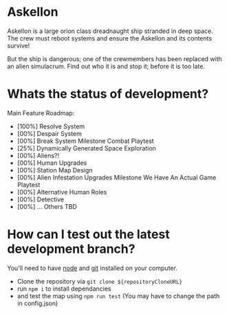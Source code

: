 # Askellon
Askellon is a large orion class dreadnaught ship stranded in deep space.
The crew must reboot systems and ensure the Askellon and its contents survive!

But the ship is dangerous; one of the crewmembers has been replaced with an alien simulacrum.
Find out who it is and stop it; before it is too late.

# Whats the status of development?
Main Feature Roadmap:
- [100%] Resolve System
- [00%] Despair System
- [00%] Break System
Milestone Combat Playtest
- [25%] Dynamically Generated Space Exploration
- [00%] Aliens?!
- [00%] Human Upgrades
- [00%] Station Map Design
- [00%] Alien Infestation Upgrades
Milestone We Have An Actual Game Playtest
- [00%] Alternative Human Roles
- [00%] Detective
- [00%] ... Others TBD

# How can I test out the latest development branch?
You'll need to have [node](https://nodejs.org/en/) and [git](https://git-scm.com/downloads) installed on your computer.
- Clone the repository via `git clone ${repositoryCloneURL}`
- run `npm i` to install dependancies
- and test the map using `npm run test` (You may have to change the path in config.json)
